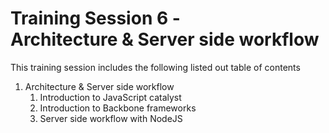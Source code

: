 Training Session 6 - <br>Architecture &amp; Server side workflow
============================================================

This training session includes the following listed out table of contents

<ol>
  <li>Architecture &amp; Server side workflow
    <ol>
      <li>Introduction to JavaScript catalyst</li>
      <li>Introduction to Backbone frameworks</li>
      <li>Server side workflow with NodeJS</li>
    </ol>
  </li>
</ol>
